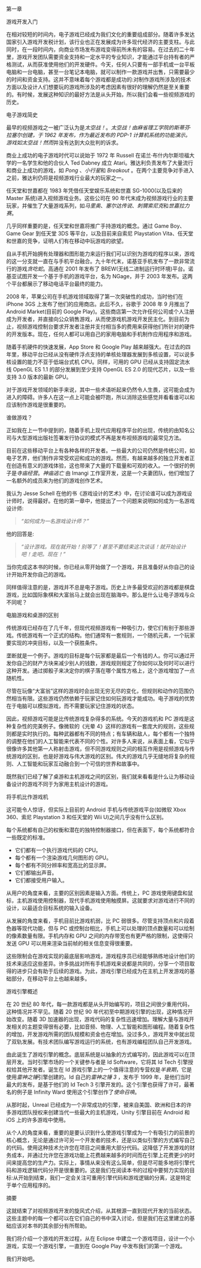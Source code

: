 第一章

游戏开发入门

在相对较短的时间内，电子游戏已经成为我们文化的重要组成部分。随着许多发达国家引入游戏开发税计划，该行业也正在发展成为许多现代经济的主要支柱。与此同时，在一段时间内，向商业市场发布游戏变得前所未有的容易。在过去的二十年里，游戏开发团队需要资金支持和一定水平的专业知识，才能通过平台持有者的严格测试，从而获准使用他们的开发硬件。今天，任何人只要有一部手机或一台平板电脑和一台电脑，甚至一台笔记本电脑，就可以制作一款游戏并出售，只需要最少的时间和资金支持。这并不意味着每个游戏都是成功的:对制作游戏所涉及的技术方面以及设计人们想要玩的游戏所涉及的考虑因素有很好的理解仍然是至关重要的。有时候，发展这种知识的最好方法是从头开始，所以我们会看一些视频游戏的历史。

电子游戏简史

最早的视频游戏之一被广泛认为是*太空战！*。*太空战！*由麻省理工学院的斯蒂芬·拉塞尔创建，于 1962 年发布，作为最近发布的 PDP-1 计算机系统的功能演示。游戏如*太空战！然而*并没有达到大众批判的诉求。

商业上成功的电子游戏时代可以说始于 1972 年 Russell 在诺兰·布什内尔斯坦福大学的一名学生和他的合伙人 Ted Dabney 成立 Atari。雅达利负责发布了大量流行和商业上成功的游戏，如 *Pong* 、*小行星*和 *Breakout* 。在两个主要竞争对手进入之前，雅达利仍将是视频游戏行业最大的玩家之一。

任天堂和世嘉都在 1983 年凭借任天堂娱乐系统和世嘉 SG-1000(以及后来的 Master 系统)进入视频游戏业务。这些公司在 90 年代末成为视频游戏行业的主要玩家，并催生了大量游戏系列，如*马里奥*、*塞尔达传说*、*刺猬索尼克*和*世嘉拉力赛*。

几乎同样重要的是，任天堂和世嘉将推广手持游戏的概念。通过 Game Boy、Game Gear 到任天堂 3DS 等平台，以及目前来自索尼 Playstation Vita、任天堂和世嘉的竞争，证明人们有在移动中玩游戏的欲望。

自从手机开始拥有处理器和图形能力来运行我们可以识别为游戏的程序以来，游戏的这一分支就一直在与手机平台融合。九十年代末，诺基亚手机发布了一款非常流行的游戏*贪吃蛇*。高通在 2001 年发布了 BREW(无线二进制运行时环境)平台。诺基亚试图开发一个基于手机的游戏平台，名为 NGage，并于 2003 年发布。这两个平台都展示了移动电话平台最终的能力。

2008 年，苹果公司在手机游戏领域取得了第一次突破性的成功，当时他们在 iPhone 3GS 上发布了他们的应用商店。此后不久，谷歌于 2008 年 9 月推出了 Android Market(目前的 Google Play)。这些商店第一次允许任何公司或个人注册成为开发者，并直接向公众销售游戏，从而使游戏机游戏开发民主化。到目前为止，视频游戏控制台要求开发者注册并支付相当多的费用来获得他们所针对的硬件的开发版本。现在，任何人都可以用自己的家用电脑和手机制作应用程序和游戏。

随着手机硬件的快速发展，App Store 和 Google Play 越来越强大。在过去的四年里，移动平台已经从没有硬件浮点支持的单核处理器发展到多核设置，可以说多核设置的能力不亚于低端台式机 CPU。同样，可用的 GPU 已经从支持固定流水线 OpenGL ES 1.1 的部分发展到至少支持 OpenGL ES 2.0 的现代芯片，以及一些支持 3.0 版本的最新 GPU。

对于游戏开发领域的新手来说，其中一些术语听起来仍然令人生畏，这可能会成为进入的障碍。许多人在这一点上可能会被吓跑，所以消除这些感觉并看看谁可以和应该制作游戏是很重要的。

谁做游戏？

正如我在上一节中提到的，随着手机上现代应用程序平台的出现，传统的由知名公司与大型游戏出版社签署发行协议的模式不再是发布视频游戏的最常见方法。

目前在这些移动平台上有各种各样的开发者。一些最大的公司仍然是传统公司，如电子艺界，他们制作非常受欢迎和成功的游戏。然而，有越来越多的独立开发者正在创造有意义的游戏体验，这也带来了大量的下载量和可观的收入。一个很好的例子是*寺庙经营*。*神庙逃亡* 由 Imangi 工作室开发，这是一个夫妻团队，他们增加了一名额外的成员来为他们的游戏创作艺术。

我认为 Jesse Schell 在他的书《游戏设计的艺术》中，在讨论谁可以成为游戏设计师时，说得最好。在他的第一章中，他提出了一个问题来说明如何成为一名游戏设计师:

> *“如何成为一名游戏设计师？”*

他的回答是:

> *“设计游戏。现在就开始！别等了！甚至不要结束这次谈话！就开始设计吧！走吧。现在！”*

当你完成这本书的时候，你已经从零开始做了一个游戏，并且准备好从你自己的设计开始开发你自己的游戏。

同样值得注意的是，游戏并不总是电子游戏。历史上许多最受欢迎的游戏都是棋盘游戏，比如国际象棋和大富翁马上就会出现在脑海中。那么是什么让电子游戏与众不同呢？

电脑游戏和桌游的区别

传统游戏已经存在了几千年，但现代视频游戏有一种吸引力，使它们有别于那些游戏。传统游戏有一个正式的结构。他们通常有一套规则，一个随机元素，一个玩家要实现的冲突目标，以及一个获胜条件。

垄断就是一个例子。游戏的目标是每个玩家都是最后一个有钱的人。你可以通过开发你自己的财产方块来减少别人的钱数，游戏规则规定了你如何以及何时可以进行这种开发。通过掷骰子来决定你的棋子落在哪个属性方格上，这个游戏增加了一点随机性。

尽管在玩像“大富翁”这样的游戏时会出现无穷无尽的变化，但规则和动作的范围仍然相当有限。这些游戏仍然依赖于玩家记住如何玩游戏才能成功。电子游戏的优势在于电脑可以模拟游戏，而不需要玩家记住游戏的状态。

因此，视频游戏可能是比传统游戏复杂得多的系统。今天的游戏机和 PC 游戏是这种复杂性的完美例子。像微软的《光晕 4》这样的游戏有一套庞大的规则，这些规则都是实时执行的。每种武器都有不同的特点；有车辆和敌人，每个都有一个独特的调整在他们的人工智能来代表不同的个性。对许多人来说，从表面上看，它似乎很像许多其他第一人称射击游戏，但不同游戏规则之间的相互作用是视频游戏与传统游戏的区别，也是好游戏与伟大游戏的区别。伟大的游戏几乎无缝地将复杂的规则、人工智能和玩家互动融合到一个可信的世界和故事中。

既然我们已经了解了桌游和主机游戏之间的区别，我们就来看看是什么让为移动设备设计的游戏不同于为家用主机设计的游戏。

将手机比作游戏机

这可能令人惊讶，但实际上目前的 Android 手机与传统游戏平台(如微软 Xbox 360、索尼 Playstation 3 和任天堂的 Wii U)之间几乎没有什么区别。

每个系统都有自己的权衡和潜在的独特控制器接口，但在表面下，每个系统都符合一些既定的标准。

*   它们都有一个执行游戏代码的 CPU。
*   每个都有一个渲染游戏几何图形的 GPU。
*   每个都有不同分辨率和宽高比的显示屏。
*   它们都输出声音。
*   它们都接受用户输入。

从用户的角度来看，主要的区别因素是输入方面。传统上，PC 游戏使用键盘和鼠标，主机游戏使用控制器，现代手机游戏使用触摸屏。这就要求对游戏进行不同的设计，以最适合目标系统的输入设备。

从发展的角度来看，手机目前比游戏机弱，比 PC 弱很多。尽管支持顶点和片段着色器等现代功能，但与 PC 或控制台相比，手机上可以处理的顶点数量和可以绘制的像素数量有限。手机内存和 GPU 之间的内存带宽也有更严格的限制，这使得只发送 GPU 可以用来渲染当前帧的相关信息变得很重要。

这些限制会在游戏实现的最底层影响游戏，游戏程序员已经能够熟练地设计他们的技术来适应这些差异。许多挑战对所有手机游戏来说都是共同的，分享一个项目取得的进步只会有助于后续的游戏。为此，游戏引擎已经成为在主机上开发游戏的基础部分，在移动平台上也越来越多。

游戏引擎概述

在 20 世纪 80 年代，每一款游戏都是从头开始编写的，项目之间很少重用代码，这种情况并不罕见。随着 20 世纪 90 年代初至中期游戏引擎的出现，这种情况开始改变。随着 3D 加速器的出现，游戏代码的复杂性迅速增加。理解大量与游戏开发相关的主题变得很有必要，比如音频、物理、人工智能和图形编程。随着复杂性的增加，开发游戏所需的团队规模和资金也在增加。没过多久，游戏开发中就出现了双轨发展。有技术团队编写游戏运行的系统，也有游戏编程团队自己开发游戏。

由此诞生了游戏引擎的概念。底层系统是以抽象的方式编写的，因此游戏可以在顶层开发。当时引擎市场的一个关键参与者是 Id Software，它将其 Id Tech 引擎授权给其他开发者。诞生在 Id 游戏引擎上的一个值得注意的专营权是*半衰期*，它是使用*雷神之锤*引擎创建的。Id 自己的*雷神之锤 3* ，发布于 1999 年，是他们当时最大的发布，是基于他们的 Id Tech 3 引擎开发的。这个引擎也获得了许可，最著名的例子是 Infinity Ward 使用这个引擎创作了*使命召唤*。

从那时起，Unreal 已经成为一个非常成功的引擎，被来自美国、欧洲和日本的许多游戏团队授权来创建当代一些最大的主机游戏，Unity 引擎目前在 Android 和 iOS 上的许多游戏中使用。

从个人的角度来看，重要的是要认识到什么使游戏引擎成为一个有吸引力的前景的核心概念，无论是通过许可另一个开发者的技术，还是以类似引擎的方式编写自己的代码。使用这种技术允许您在项目之间重用大部分代码。这降低了开发游戏的财务成本，并通过允许您在游戏功能上花费越来越多的时间而在引擎上花费更少的时间来提高您的生产力。实际上，事情从来没有这么简单，但是尽可能多地将引擎代码和游戏逻辑代码分开是很重要的。这是我们在阅读本书的过程中要努力实现的目标:从开始到结束，我们一定会关注可重用引擎代码和游戏逻辑的分离，这是特定于单个应用程序的。

摘要

这就结束了对视频游戏开发的旋风式介绍，从其根源一直到现代开发的当前状态。这些主题中的每一个都可以在它们自己的书中深入讨论，但是我们在这里建立的基础应该对本书的其余部分有所帮助。

我们将介绍一个游戏的开发过程，从在 Eclipse 中建立一个游戏项目，设计一个小游戏，实现一个游戏引擎，一直到在 Google Play 中发布我们的第一个游戏。

我们开始吧。